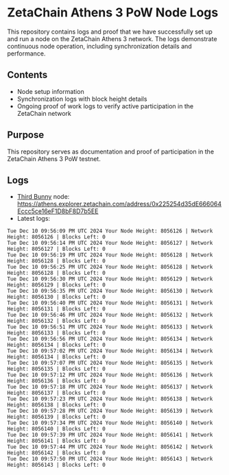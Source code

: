 # ZetaChain Athens 3 PoW Node Logs
This repository contains logs and proof that we have successfully set up and run a node on the ZetaChain Athens 3 network. The logs demonstrate continuous node operation, including synchronization details and performance.

## Contents
- Node setup information
- Synchronization logs with block height details
- Ongoing proof of work logs to verify active participation in the ZetaChain network

## Purpose
This repository serves as documentation and proof of participation in the ZetaChain Athens 3 PoW testnet.

## Logs

- [Third Bunny](https://thirdbunny.xyz/) node: https://athens.explorer.zetachain.com/address/0x225254d35dE666064Eccc5ce16eF1D8bF8D7b5EE
- Latest logs:
```
Tue Dec 10 09:56:09 PM UTC 2024 Your Node Height: 8056126 | Network Height: 8056126 | Blocks Left: 0
Tue Dec 10 09:56:14 PM UTC 2024 Your Node Height: 8056127 | Network Height: 8056127 | Blocks Left: 0
Tue Dec 10 09:56:19 PM UTC 2024 Your Node Height: 8056128 | Network Height: 8056128 | Blocks Left: 0
Tue Dec 10 09:56:25 PM UTC 2024 Your Node Height: 8056128 | Network Height: 8056128 | Blocks Left: 0
Tue Dec 10 09:56:30 PM UTC 2024 Your Node Height: 8056129 | Network Height: 8056129 | Blocks Left: 0
Tue Dec 10 09:56:35 PM UTC 2024 Your Node Height: 8056130 | Network Height: 8056130 | Blocks Left: 0
Tue Dec 10 09:56:40 PM UTC 2024 Your Node Height: 8056131 | Network Height: 8056131 | Blocks Left: 0
Tue Dec 10 09:56:46 PM UTC 2024 Your Node Height: 8056132 | Network Height: 8056132 | Blocks Left: 0
Tue Dec 10 09:56:51 PM UTC 2024 Your Node Height: 8056133 | Network Height: 8056133 | Blocks Left: 0
Tue Dec 10 09:56:56 PM UTC 2024 Your Node Height: 8056134 | Network Height: 8056134 | Blocks Left: 0
Tue Dec 10 09:57:02 PM UTC 2024 Your Node Height: 8056134 | Network Height: 8056134 | Blocks Left: 0
Tue Dec 10 09:57:07 PM UTC 2024 Your Node Height: 8056135 | Network Height: 8056135 | Blocks Left: 0
Tue Dec 10 09:57:12 PM UTC 2024 Your Node Height: 8056136 | Network Height: 8056136 | Blocks Left: 0
Tue Dec 10 09:57:18 PM UTC 2024 Your Node Height: 8056137 | Network Height: 8056137 | Blocks Left: 0
Tue Dec 10 09:57:23 PM UTC 2024 Your Node Height: 8056138 | Network Height: 8056138 | Blocks Left: 0
Tue Dec 10 09:57:28 PM UTC 2024 Your Node Height: 8056139 | Network Height: 8056139 | Blocks Left: 0
Tue Dec 10 09:57:34 PM UTC 2024 Your Node Height: 8056140 | Network Height: 8056140 | Blocks Left: 0
Tue Dec 10 09:57:39 PM UTC 2024 Your Node Height: 8056141 | Network Height: 8056141 | Blocks Left: 0
Tue Dec 10 09:57:44 PM UTC 2024 Your Node Height: 8056142 | Network Height: 8056142 | Blocks Left: 0
Tue Dec 10 09:57:50 PM UTC 2024 Your Node Height: 8056143 | Network Height: 8056143 | Blocks Left: 0
```

